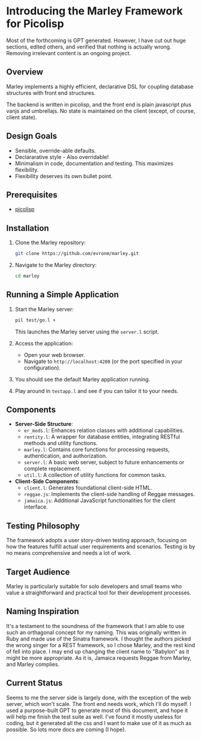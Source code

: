 
# Introducing the Marley Framework for Picolisp

Most of the forthcoming is GPT generated.  However, I have cut out huge sections, edited others, and verified that nothing is actually wrong.  Removing irrelevant content is an ongoing project.

## Overview
Marley implements a highly efficient, declarative DSL for coupling database structures with front end structures.

The backend is written in picolisp, and the front end is plain javascript plus vanjs and umbrellajs.  No state is maintained on the client (except, of course, client state).

## Design Goals
- Sensible, override-able defaults.  
- Declararative style - Also overridable!
- Minimalism in code, documentation and testing.  This maximizes flexibility.
- Flexibility deserves its own bullet point.

## Prerequisites

- [picolisp](http://picolisp.com)

## Installation

1. Clone the Marley repository:
   ```bash
   git clone https://github.com/evronm/marley.git
   ```

2. Navigate to the Marley directory:
   ```bash
   cd marley
   ```

## Running a Simple Application

1. Start the Marley server:
   ```bash
   pil test/go.l +
   ```

   This launches the Marley server using the `server.l` script.

2. Access the application:
   - Open your web browser.
   - Navigate to `http://localhost:4200` (or the port specified in your configuration).

3. You should see the default Marley application running.

4. Play around in `testapp.l` and see if you can tailor it to your needs.

## Components
- **Server-Side Structure**:
  - `er_mods.l`: Enhances relation classes with additional capabilities.
  - `rentity.l`: A wrapper for database entities, integrating RESTful methods and utility functions.
  - `marley.l`: Contains core functions for processing requests, authentication, and authorization.
  - `server.l`: A basic web server, subject to future enhancements or complete replacement.
  - `util.l`: A collection of utility functions for common tasks.
- **Client-Side Components**:
  - `client.l`: Generates foundational client-side HTML.
  - `reggae.js`: Implements the client-side handling of Reggae messages.
  - `jamaica.js`: Additional JavaScript functionalities for the client interface.

## Testing Philosophy
The framework adopts a user story-driven testing approach, focusing on how the features fulfill actual user requirements and scenarios.  Testing is by no means comprehensive and needs a lot of work.

## Target Audience
Marley is particularly suitable for solo developers and small teams who value a straightforward and practical tool for their development processes.

## Naming Inspiration
It's a testament to the soundness of the framework that I am able to use such an orthagonal concept for my naming.  This was originally written in Ruby and made use of the Sinatra framework.  I thought the authors picked the wrong singer for a REST framework, so I chose Marley, and the rest kind of fell into place.  I may end up changing the client name to "Babylon" as it might be more appropriate.  As it is, Jamaica requests Reggae from Marley, and Marley complies.

## Current Status
Seems to me the server side is largely done, with the exception of the web server, which won't scale.  The front end needs work, which I'll do myself.  I used a purpose-built GPT to generate most of this document, and hope it will help me finish the test suite as well.  I've found it mostly useless for coding, but it generated all the css and I want to make use of it as much as possible.  So lots more docs are coming (I hope).
